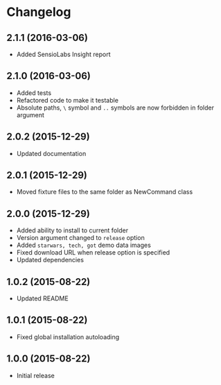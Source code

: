 # Changelog

## 2.1.1 (2016-03-06)
- Added SensioLabs Insight report

## 2.1.0 (2016-03-06)
- Added tests
- Refactored code to make it testable
- Absolute paths, `\` symbol and `..` symbols are now forbidden in folder argument

## 2.0.2 (2015-12-29)
- Updated documentation

## 2.0.1 (2015-12-29)
- Moved fixture files to the same folder as NewCommand class

## 2.0.0 (2015-12-29)
- Added ability to install to current folder
- Version argument changed to `release` option
- Added `starwars, tech, got` demo data images
- Fixed download URL when release option is specified
- Updated dependencies

## 1.0.2 (2015-08-22)
- Updated README

## 1.0.1 (2015-08-22)
- Fixed global installation autoloading

## 1.0.0 (2015-08-22)
- Initial release